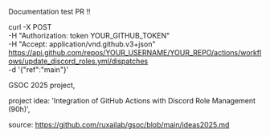 Documentation test PR !!

   curl -X POST \
     -H "Authorization: token YOUR_GITHUB_TOKEN" \
     -H "Accept: application/vnd.github.v3+json" \
     https://api.github.com/repos/YOUR_USERNAME/YOUR_REPO/actions/workflows/update_discord_roles.yml/dispatches \
     -d '{"ref":"main"}'

GSOC 2025 project, 

project idea: 'Integration of GitHub Actions with Discord Role Management (90h)',

source: https://github.com/ruxailab/gsoc/blob/main/ideas2025.md